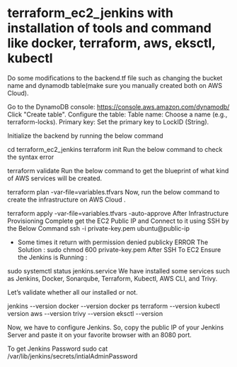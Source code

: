 # terraform_ec2_jenkins with installation of tools and command  like docker, terraform, aws, eksctl, kubectl

Do some modifications to the backend.tf file such as changing the bucket name and dynamodb table(make sure you manually created both on AWS Cloud).

Go to the DynamoDB console: https://console.aws.amazon.com/dynamodb/
Click "Create table".
Configure the table:
Table name: Choose a name (e.g., terraform-locks).
Primary key: Set the primary key to LockID (String).


Initialize the backend by running the below command

cd terraform_ec2_jenkins
terraform init
Run the below command to check the syntax error

terraform validate 
Run the below command to get the blueprint of what kind of AWS services will be created.

terraform plan -var-file=variables.tfvars
Now, run the below command to create the infrastructure on AWS Cloud .

terraform apply -var-file=variables.tfvars -auto-approve
After Infrastructure Provisioning Complete get the EC2 Public IP and Connect to it using SSH by the Below Command
ssh -i private-key.pem ubuntu@public-ip
- Some times it return with permission denied publicky ERROR The Solution :
sudo chmod 600 private-key.pem
After SSH To EC2 Ensure the Jenkins is Running :

sudo systemctl status jenkins.service
We have installed some services such as Jenkins, Docker, Sonarqube, Terraform, Kubectl, AWS CLI, and Trivy.

Let’s validate whether all our installed or not.

jenkins --version
docker --version
docker ps
terraform --version
kubectl version
aws --version
trivy --version
eksctl --version

Now, we have to configure Jenkins. So, copy the public IP of your Jenkins Server and paste it on your favorite browser with an 8080 port.

To get Jenkins Password
sudo cat /var/lib/jenkins/secrets/intialAdminPassword
